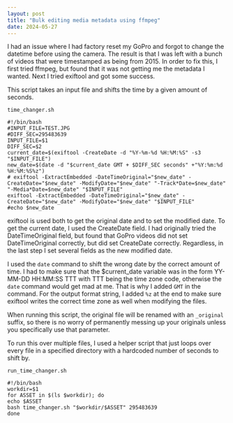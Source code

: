 ```yaml
---
layout: post
title: "Bulk editing media metadata using ffmpeg"
date: 2024-05-27
---
```


I had an issue where I had factory reset my GoPro and forgot to change the datetime before using the camera. The result
 is that I was left with a bunch of videos that were timestamped as being from 2015. In order to fix this, I first tried
 ffmpeg, but found that it was not getting me the metadata I wanted. Next I tried exiftool and got some success.

This script takes an input file and shifts the time by a given amount of seconds. 

`time_changer.sh`
```
#!/bin/bash
#INPUT_FILE=TEST.JPG
#DIFF_SEC=295483639
INPUT_FILE=$1
DIFF_SEC=$2
current_date=$(exiftool -CreateDate -d "%Y-%m-%d %H:%M:%S" -s3 "$INPUT_FILE")
new_date=$(date -d "$current_date GMT + $DIFF_SEC seconds" +"%Y:%m:%d %H:%M:%S%z")
# exiftool -ExtractEmbedded -DateTimeOriginal="$new_date" -CreateDate="$new_date" -ModifyDate="$new_date" "-Track*Date=$new_date" "-Media*Date=$new_date" "$INPUT_FILE"
exiftool -ExtractEmbedded -DateTimeOriginal="$new_date" -CreateDate="$new_date" -ModifyDate="$new_date" "$INPUT_FILE"
#echo $new_date
```

exiftool is used both to get the original date and to set the modified date. To get the current date, I used the CreateDate field. I 
had originally tried the DateTimeOriginal field, but found that GoPro videos did not set DateTimeOriginal correctly, but did set CreateDate
 correctly. Regardless, in the last step I set several fields as the new modified date. 
 
 I used the `date` command to shift the wrong date by the correct amount of time. I had to make sure that the $current_date
  variable was in the form YY-MM-DD HH:MM:SS TTT with TTT being the time zone code, otherwise the `date` command would get mad at me. That is
  why I added `GMT` in the command. For the output format string, I added `%z` at the end to make sure exiftool writes the correct time zone as 
  well when modifying the files.
  
 When running this script, the original file will be renamed with an `_original` suffix, so there is no worry of permanently messing up your originals 
 unless you specifically use that parameter.
 
 To run this over multiple files, I used a helper script that just loops over every file in a specified directory with a hardcoded number of seconds
  to shift by.
 
 `run_time_changer.sh`
 ``` 
 #!/bin/bash
workdir=$1
for ASSET in $(ls $workdir); do
echo $ASSET
bash time_changer.sh "$workdir/$ASSET" 295483639
done

 ```